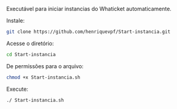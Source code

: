 Executável para iniciar instancias do Whaticket automaticamente.

Instale:

```bash
git clone https://github.com/henriquevpf/Start-instancia.git
```

Acesse o diretório:

```bash
cd Start-instancia
```

De permissões para o arquivo:

```bash
chmod +x Start-instancia.sh
```

Execute:

```bash
./ Start-instancia.sh
```

